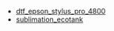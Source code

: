 * [dtf_epson_stylus_pro_4800](dtf_epson_stylus_pro_4800)
* [sublimation_ecotank](sublimation_ecotank)
